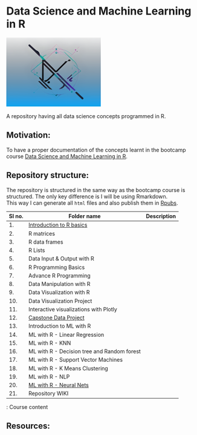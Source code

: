 # Data Science and Machine Learning in R

<img src="logo.png" alt="Data Science and ML in R" style="width:250px;"/>

A repository having all data science concepts programmed in R.

## Motivation:

To have a proper documentation of the concepts learnt in the bootcamp course [Data Science and Machine Learning in R](https://www.udemy.com/share/1013iK3@hTk-7-Jygy4pbf1ehQxT3MdHt_gGbgvtJ2Ja3p9HGrQSOcz6TMBW-4lnY-xmZvSymg==/).

## Repository structure:

The repository is structured in the same way as the bootcamp course is structured. The only key difference is I will be using Rmarkdown.\
This way I can generate all `html` files and also publish them in [Rpubs](https://rpubs.com/suhasPK).

| Sl no. | Folder name                                                                                                               | Description |
|---------------|----------------------------|----------------------------|
| 1\.    | [Introduction to R basics](https://github.com/SuhasPK/Data-Science-ML-in-R/tree/main/1.%20Introduction%20to%20R%20basics) |             |
| 2\.    | R matrices                                                                                                                |             |
| 3\.    | R data frames                                                                                                             |             |
| 4\.    | R Lists                                                                                                                   |             |
| 5\.    | Data Input & Output with R                                                                                                |             |
| 6\.    | R Programming Basics                                                                                                      |             |
| 7\.    | Advance R Programming                                                                                                     |             |
| 8\.    | Data Manipulation with R                                                                                                  |             |
| 9\.    | Data Visualization with R                                                                                                 |             |
| 10\.   | Data Visualization Project                                                                                                |             |
| 11\.   | Interactive visualizations with Plotly                                                                                    |             |
| 12\.   | [Capstone Data Project](https://github.com/SuhasPK/Data-Science-ML-in-R/tree/main/20.%20ML%20with%20R%20-%20Neural%20Nets)                                                                                                     |             |
| 13\.   | Introduction to ML with R                                                                                                 |             |
| 14\.   | ML with R - Linear Regression                                                                                             |             |
| 15\.   | ML with R - KNN                                                                                                           |             |
| 16\.   | ML with R - Decision tree and Random forest                                                                               |             |
| 17\.   | ML with R - Support Vector Machines                                                                                       |             |
| 18\.   | ML with R - K Means Clustering                                                                                            |             |
| 19\.   | ML with R - NLP                                                                                                           |             |
| 20\.   | [ML with R - Neural Nets](https://github.com/SuhasPK/Data-Science-ML-in-R/tree/main/20.%20ML%20with%20R%20-%20Neural%20Nets)                                                                                                   |             |
| 21\.   | Repository WIKI                                                                                                           |             |

: Course content

## Resources:
